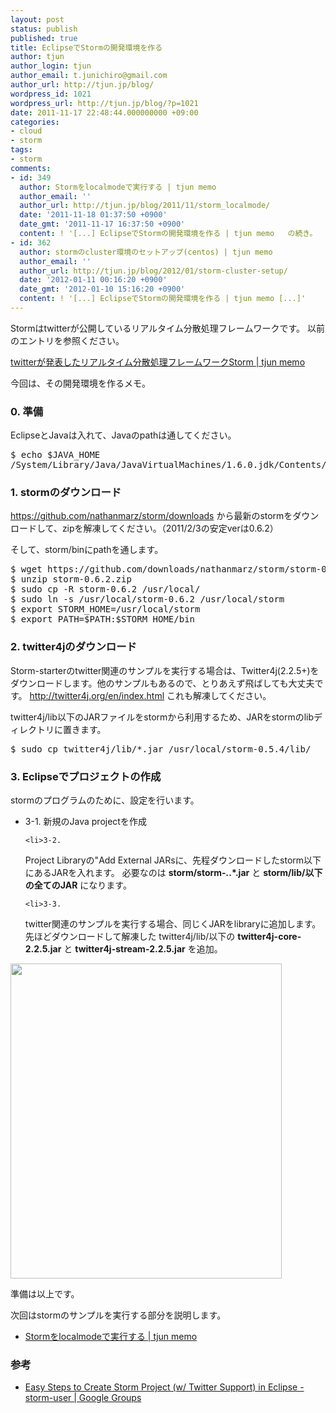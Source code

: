 ```yaml
---
layout: post
status: publish
published: true
title: EclipseでStormの開発環境を作る
author: tjun
author_login: tjun
author_email: t.junichiro@gmail.com
author_url: http://tjun.jp/blog/
wordpress_id: 1021
wordpress_url: http://tjun.jp/blog/?p=1021
date: 2011-11-17 22:48:44.000000000 +09:00
categories:
- cloud
- storm
tags:
- storm
comments:
- id: 349
  author: Stormをlocalmodeで実行する | tjun memo
  author_email: ''
  author_url: http://tjun.jp/blog/2011/11/storm_localmode/
  date: '2011-11-18 01:37:50 +0900'
  date_gmt: '2011-11-17 16:37:50 +0900'
  content: ! '[...] EclipseでStormの開発環境を作る | tjun memo   の続き。  [...]'
- id: 362
  author: stormのcluster環境のセットアップ(centos) | tjun memo
  author_email: ''
  author_url: http://tjun.jp/blog/2012/01/storm-cluster-setup/
  date: '2012-01-11 00:16:20 +0900'
  date_gmt: '2012-01-10 15:16:20 +0900'
  content: ! '[...] EclipseでStormの開発環境を作る | tjun memo [...]'
---
```

Stormはtwitterが公開しているリアルタイム分散処理フレームワークです。
以前のエントリを参照ください。

<a href="http://tjun.jp/blog/2011/10/storm_intro/">twitterが発表したリアルタイム分散処理フレームワークStorm | tjun memo</a>


今回は、その開発環境を作るメモ。

<h3>0. 準備</h3>
EclipseとJavaは入れて、Javaのpathは通してください。
<pre>
$ echo $JAVA_HOME
/System/Library/Java/JavaVirtualMachines/1.6.0.jdk/Contents/Home
</pre>


<h3>1. stormのダウンロード</h3>

<a href="https://github.com/nathanmarz/storm/downloads">https://github.com/nathanmarz/storm/downloads</a> から最新のstormをダウンロードして、zipを解凍してください。（2011/2/3の安定verは0.6.2）

そして、storm/binにpathを通します。

<pre>
$ wget https://github.com/downloads/nathanmarz/storm/storm-0.6.2.zip --no-check-certificate
$ unzip storm-0.6.2.zip
$ sudo cp -R storm-0.6.2 /usr/local/
$ sudo ln -s /usr/local/storm-0.6.2 /usr/local/storm
$ export STORM_HOME=/usr/local/storm
$ export PATH=$PATH:$STORM_HOME/bin
</pre>


<h3>2. twitter4jのダウンロード</h3>

Storm-starterのtwitter関連のサンプルを実行する場合は、Twitter4j(2.2.5+)をダウンロードします。他のサンプルもあるので、とりあえず飛ばしても大丈夫です。
<a href="http://twitter4j.org/en/index.html">http://twitter4j.org/en/index.html</a>
これも解凍してください。

twitter4j/lib以下のJARファイルをstormから利用するため、JARをstormのlibディレクトリに置きます。
<pre>
$ sudo cp twitter4j/lib/*.jar /usr/local/storm-0.5.4/lib/
</pre>


<h3>3. Eclipseでプロジェクトの作成</h3>

stormのプログラムのために、設定を行います。

<ul>
	<li>3-1. 
新規のJava projectを作成</li>

	<li>3-2. 
Project Libraryの"Add External JARsに、先程ダウンロードしたstorm以下にあるJARを入れます。
必要なのは <strong>storm/storm-*.*.*.jar</strong> と <strong>storm/lib/以下の全てのJAR</strong> になります。</li>

	<li>3-3. 
twitter関連のサンプルを実行する場合、同じくJARをlibraryに追加します。
先ほどダウンロードして解凍した twitter4j/lib/以下の <strong>twitter4j-core-2.2.5.jar</strong> と <strong>twitter4j-stream-2.2.5.jar</strong> を追加。
</li>
</ul>

<a href="http://tjun.jp/blog/2011/11/storm_eclipse/newjavaproject/" rel="attachment wp-att-1022"><img src="http://tjun.jp/blog/img/2011/11/NewJavaProject-258x300.jpg" alt="" title="ProjectLibrary" width="434" height="504" class="aligncenter size-medium wp-image-1022" /></a>

準備は以上です。

次回はstormのサンプルを実行する部分を説明します。
<ul>
	<li><a href="http://tjun.jp/blog/2011/11/storm_localmode/">Stormをlocalmodeで実行する | tjun memo</a></li>
</ul>

<h3>参考</h3>
<ul>
	<li><a href="http://groups.google.com/group/storm-user/browse_thread/thread/5d46225969470773/4cd6b297022e3279?lnk=gst&q=eclipse#4cd6b297022e3279">Easy Steps to Create Storm Project (w/ Twitter Support) in Eclipse - storm-user | Google Groups</a></li>
</ul>
